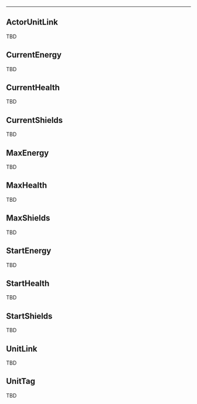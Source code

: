 ___

## ActorUnitLink

TBD

## CurrentEnergy

TBD

## CurrentHealth

TBD

## CurrentShields

TBD

## MaxEnergy

TBD

## MaxHealth

TBD

## MaxShields

TBD

## StartEnergy

TBD

## StartHealth

TBD

## StartShields

TBD

## UnitLink

TBD

## UnitTag

TBD